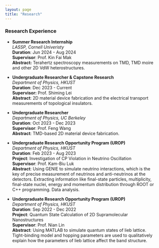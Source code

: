 ```yaml
---
layout: page
title: "Research"
---
```



### Research Experience
* **Summer Research Internship**     
  *LASSP, Cornell Univeristy*   
  **Duration**: Jun 2024 - Aug 2024        
  **Supervisor**: Prof. Kin Fai Mak  
  **Abstract:** Terahertz spectroscopy measurements on TMD, TMD moire and other 2D VdW heterostructures.
  
* **Undergraduate Researcher & Capstone Research**     
  *Department of Physics, HKUST*           
  **Duration**: Dec 2023 - Current     
  **Supervisor:** Prof. Shiming Lei     
  **Abstract**: 2D material device fabrication and the electrical transport measurements of topological insulators.

* **Undergraduate Researcher**      
  *Department of Physics, UC Berkeley*          
  **Duration**: Oct 2023 - Dec 2023    
  **Supervisor**: Prof. Feng Wang       
  **Abstract**: TMD-based 2D material device fabrication.

* **Undergraduate Research Opportunity Program (UROP)**      
  *Department of Physics, HKUST*               
  **Duration**: Feb 2023 - Aug 2023   
  **Project**: Investigation of CP Violation in Neutrino Oscillation      
  **Supervisor**: Prof. Kam-Biu Luk      
  **Abstract**: Using GENIE to simulate neutrino interactions, which is the key of precise measurement of neutrinos and anti-neutrinos at the detectors. Extracting information like final-state particles, multiplicity, final-state nuclei, energy and momentum distribution through ROOT or C++ programming. Data analysis.          
  
* **Undergraduate Research Opportunity Program (UROP)**      
  *Department of Physics, HKUST*                 
  **Duration**: Sep 2022 - Dec 2022   
  **Project**: Quantum State Calculation of 2D Supramolecular Nanostructures     
  **Supervisor**: Prof. Nian Lin    
  **Abstract**: Using MATLAB to simulate quantum states of lieb lattice. Tight-binding model and hopping parameters are used to qualitatively explain how the parameters of lieb lattice affect the band structure.
